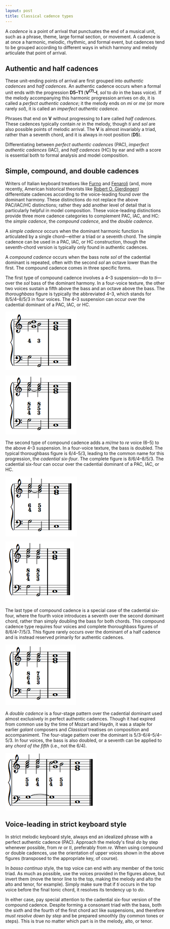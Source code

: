 ```yaml
---
layout: post
title: Classical cadence types
---
```


A _cadence_ is a point of arrival that punctuates the end of a musical unit, such as a phrase, theme, large formal section, or movement. A cadence is at once a harmonic, melodic, rhythmic, and formal event, but cadences tend to be grouped according to different ways in which harmony and melody articulate that point of arrival.

## Authentic and half cadences

These unit-ending points of arrival are first grouped into _authentic cadences_ and _half cadences_. An authentic cadence occurs when a formal unit ends with the progression **D5–T1** (**V<sup>(7)</sup>–I**, _sol_ to _do_ in the bass voice). If the melody accompanying this harmonic progression arrives on _do_, it is called a _perfect authentic cadence_; it the melody ends on _mi_ or _me_ (or more rarely _sol_), it is called an _imperfect authentic cadence_.

Phrases that end on **V** without progressing to **I** are called _half cadences_. These cadences typically contain _re_ in the melody, though _ti_ and _sol_ are also possible points of melodic arrival. The **V** is almost invariably a triad, rather than a seventh chord, and it is always in root position (**D5**).

Differentiating between _perfect authentic cadences_ (PAC), _imperfect authentic cadences_ (IAC), and _half cadences_ (HC) by ear and with a score is essential both to formal analysis and model composition.

## Simple, compound, and double cadences

Writers of Italian keyboard treatises like [Furno][furno] and [Fenaroli][fenaroli] (and, more recently, American historical theorists like [Robert O. Gjerdingen][gjerdingen]) differentiate cadences according to the voice-leading found over the dominant harmony. These distinctions do not replace the above PAC/IAC/HC distinctions; rather they add another level of detail that is particularly helpful in model composition. These voice-leading distinctions provide three more cadence categories to complement PAC, IAC, and HC: the _simple cadence_, the _compound cadence_, and the _double cadence_.

A _simple cadence_ occurs when the dominant harmonic function is articulated by a single chord—either a triad or a seventh chord. The simple cadence can be used in a PAC, IAC, or HC construction, though the seventh-chord version is typically only found in authentic cadences.

A _compound cadence_ occurs when the bass note _sol_ of the cadential dominant is repeated, often with the second _sol_ an octave lower than the first. The compound cadence comes in three specific forms.

The first type of compound cadence involves a 4–3 suspension—_do_ to _ti_—over the _sol_ bass of the dominant harmony. In a four-voice texture, the other two voices sustain a fifth above the bass and an octave above the bass. The _thoroughbass_ figure is typically the abbreviated 4–3, which stands for 8/5/4–8/5/3 in four voices. The 4–3 suspension can occur over the cadential dominant of a PAC, IAC, or HC.

![4–3 compound cadence.][compound4-3]

![4–3 compound cadence with full thoroughbass figures.][compound4-3-full]

The second type of compound cadence adds a _mi/me_ to _re_ voice (6–5) to the above 4–3 suspension. In a four-voice texture, the bass is doubled. The typical thoroughbass figure is 6/4–5/3, leading to the common name for this progression, the _cadential six-four_. The complete figure is 8/6/4–8/5/3. The cadential six-four can occur over the cadential dominant of a PAC, IAC, or HC.

![Cadential six-four.][cadential64]

![Cadential six-four with full thoroughbass figures.][cadential64-full]

The last type of compound cadence is a special case of the cadential six-four, where the fourth voice introduces a seventh over the second dominant chord, rather than simply doubling the bass for both chords. This compound cadence type requires four voices and complete thoroughbass figures of 8/6/4–7/5/3. This figure rarely occurs over the dominant of a half cadence and is instead reserved primarily for authentic cadences.

![Cadential six-four with seventh.][cadential64-seventh]

A _double cadence_ is a four-stage pattern over the cadential dominant used almost exclusively in perfect authentic cadences. Though it had expired from common use by the time of Mozart and Haydn, it was a staple for earlier _galant_ composers and _Classical_ treatises on composition and accompaniment. The four-stage pattern over the dominant is 5/3–6/4–5/4–5/3. In four voices, the bass is also doubled, or a seventh can be applied to any _chord of the fifth_ (i.e., not the 6/4).

![Double cadence.][double]

## Voice-leading in strict keyboard style

In strict melodic keyboard style, always end an idealized phrase with a perfect authentic cadence (PAC). Approach the melody's final _do_ by step whenever possible, from _re_ or _ti_, preferably from _re_. When using compound or double cadences, use the orientation of upper voices shown in the above figures (transposed to the appropriate key, of course).

In _basso continuo_ style, the top voice can end with any member of the tonic triad. As much as possible, use the voices provided in the figures above, but invert them (move the tenor line to the top, making the melody and alto the alto and tenor, for example). Simply make sure that if _ti_ occurs in the top voice before the final tonic chord, it resolves its tendency up to _do_.

In either case, pay special attention to the cadential six-four version of the compound cadence. Despite forming a consonant triad with the bass, both the sixth and the fourth of the first chord act like suspensions, and therefore _must resolve down by step_ and be prepared smoothly (by common tones or steps). This is true no matter which part is in the melody, alto, or tenor.

[furno]: http://faculty-web.at.northwestern.edu/music/gjerdingen/partimenti/collections/Furno/regoleP5.htm
[fenaroli]: http://faculty-web.at.northwestern.edu/music/gjerdingen/partimenti/collections/Fenaroli/Regole/regoleP3.htm
[gjerdingen]: http://faculty-web.at.northwestern.edu/music/gjerdingen/index.htm
[compound4-3]: Graphics/cadences/Compound43.png
[compound4-3-full]: Graphics/cadences/Compound43-full.png
[cadential64]: Graphics/cadences/Cadential64.png
[cadential64-full]: Graphics/cadences/Cadential64-full.png
[cadential64-seventh]: Graphics/cadences/Cadential64-7th.png
[double]: Graphics/cadences/Double.png

